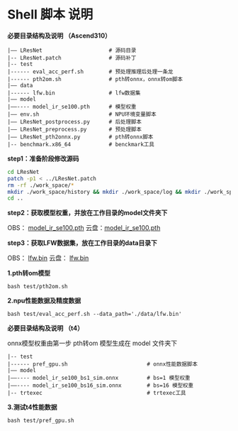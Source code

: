 # Shell 脚本 说明

**必要目录结构及说明 （Ascend310）**

```
|—— LResNet						# 源码目录
|-- LResNet.patch				# 源码补丁
|-- test						
|------ eval_acc_perf.sh		# 预处理推理后处理一条龙
|------ pth2om.sh				# pth转onnx，onnx转om脚本
|—— data
|------ lfw.bin					# lfw数据集
|—— model
|——---- model_ir_se100.pth		# 模型权重
|—— env.sh						# NPU环境变量脚本
|—— LResNet_postprocess.py		# 后处理脚本
|—— LResNet_preprocess.py		# 预处理脚本
|—— LResNet_pth2onnx.py			# pth转onnx脚本
|-- benchmark.x86_64			# benckmark工具
```

**step1：准备阶段修改源码**

```bash
cd LResNet
patch -p1 < ../LResNet.patch
rm -rf ./work_space/* 
mkdir ./work_space/history && mkdir ./work_space/log && mkdir ./work_space/models && mkdir ./work_space/save
cd ..
```

**step2：获取模型权重，并放在工作目录的model文件夹下**

OBS： [model_ir_se100.pth](obs://l-resnet100e-ir/eval/model_ir_se100.pth)  云盘：[model_ir_se100.pth](https://drive.google.com/file/d/1rbStth01wP20qFpot06Cy6tiIXEEL8ju/view?usp=sharing)

**step3：获取LFW数据集，放在工作目录的data目录下**

OBS： [lfw.bin](obs://l-resnet100e-ir/eval/lfw.bin) 云盘： [lfw.bin](https://drive.google.com/file/d/1mRB0A8f0b5GhH7w0vNMGdPjSWF-VJJLY/view?usp=sharing) 



**1.pth转om模型**

```shell
bash test/pth2om.sh
```

**2.npu性能数据及精度数据**

```shell
bash test/eval_acc_perf.sh --data_path='./data/lfw.bin'
```

**必要目录结构及说明 （t4）**

onnx模型权重由第一步 pth转om 模型生成在 model 文件夹下

```
|-- test						
|------ pref_gpu.sh							# onnx性能数据脚本
|—— model
|——---- model_ir_se100_bs1_sim.onnx			# bs=1 模型权重
|——---- model_ir_se100_bs16_sim.onnx		# bs=16 模型权重
|-- trtexec									# trtexec工具
```

**3.测试t4性能数据**

```
bash test/pref_gpu.sh
```

